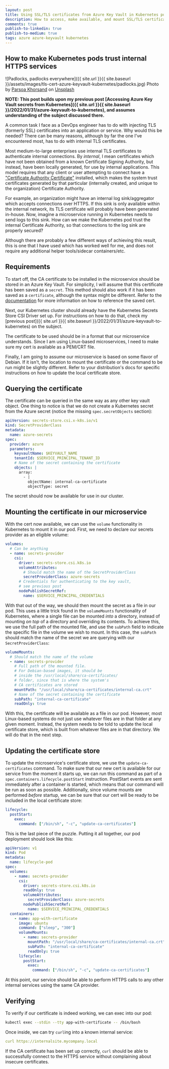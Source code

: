 ```yaml
---
layout: post
title: Using SSL/TLS certificates from Azure Key Vault in Kubernetes pods
description: How to access, make available, and mount SSL/TLS certificates from an Azure Key Vault into a Kubernetes pod
comments: true
publish-to-linkedin: true
publish-to-medium: true
tags: azure azure-keyvault kubernetes
---
```


## How to make Kubernetes pods trust internal HTTPS services

![Padlocks, padlocks everywhere]({{ site.url }}{{ site.baseurl }}/assets/images/tls-cert-azure-keyvault-kubernetes/padlocks.jpg)
Photo by [Parsoa Khorsand](https://unsplash.com/@parsoakhorsand?utm_source=unsplash&utm_medium=referral&utm_content=creditCopyText) on [Unsplash](https://unsplash.com/s/photos/lock?utm_source=unsplash&utm_medium=referral&utm_content=creditCopyText)

**NOTE: This post builds upon my previous post [Accessing Azure Key Vault secrets from Kubernetes]({{ site.url }}{{ site.baseurl }}/2022/01/31/azure-keyvault-to-kubernetes), and assumes understanding of the subject discussed there.**

A common task I face as a DevOps engineer has to do with injecting TLS (formerly SSL) certificates into an application or service. Why would this be needed? There can be many reasons, although by far the one I've encountered most, has to do with internal TLS certificates.

Most medium-to-large enterprises use internal TLS certificates to authenticate internal connections. By _internal_, I mean certificates which have not been obtained from a known Certificate Signing Authority, but instead, have been locally generated, for use by internal applications. This model requires that any client or user attempting to connect have a ["Certificate Authority Certificate"](https://stackoverflow.com/a/61422058/4441002) installed, which makes the system trust certificates generated by that particular (internally created, and unique to the organization) Certificate Authority.

For example, an organization might have an internal log sink/aggregator which accepts connections over HTTPS. If this sink is only available within the internal network, its TLS certificate will probably have been generated in-house. Now, imagine a microservice running in Kubernetes needs to send logs to this sink. How can we make the Kubernetes pod trust the internal Certificate Authority, so that connections to the log sink are properly secured?

Although there are probably a few different ways of achieving this result, this is one that I have used which has worked well for me, and does not require any additional helper tools/sidecar containers/etc.

## Requirements

To start off, the CA certificate to be installed in the microservice should be stored in an Azure Key Vault. For simplicity, I will assume that this certificate has been saved as a `secret`. This method should also work if it has been saved as a `certificate`, although the syntax might be different. Refer to the [documentation](https://azure.github.io/secrets-store-csi-driver-provider-azure/docs/configurations/getting-certs-and-keys/) for more information on how to reference the saved cert.

Next, our Kubernetes cluster should already have the Kubernetes Secrets Store CSI Driver set up. For instructions on how to do that, check my [previous post]({{ site.url }}{{ site.baseurl }}/2022/01/31/azure-keyvault-to-kubernetes) on the subject.

The certificate to be used should be in a format that our microservice understands. Since I am using Linux-based microservices, I need to make sure my cert is available as a PEM/CRT file.

Finally, I am going to assume our microservice is based on some flavor of Debian. If it isn't, the location to mount the certificate or the command to be run might be slightly different. Refer to your distribution's docs for specific instructions on how to update the local certificate store.

## Querying the certificate

The certificate can be queried in the same way as any other key vault object. One thing to notice is that we do not create a Kubernetes secret from the Azure secret (notice the missing `spec.secretObjects` section):

```yaml
apiVersion: secrets-store.csi.x-k8s.io/v1
kind: SecretProviderClass
metadata:
  name: azure-secrets
spec:
  provider: azure
  parameters:
    keyvaultName: $KEYVAULT_NAME
    tenantId: $SERVICE_PRINCIPAL_TENANT_ID
    # Name of the secret containing the certificate
    objects: |
      array:
        - |
          objectName: internal-ca-certificate
          objectType: secret
```

The secret should now be available for use in our cluster.

## Mounting the certificate in our microservice

With the cert now available, we can use the `volume` functionality in Kubernetes to mount it in our pod. First, we need to declare our secrets provider as an eligible volume:

```yaml
volumes:
  # Can be anything
  - name: secrets-provider
    csi:
      driver: secrets-store.csi.k8s.io
      volumeAttributes:
        # Should match the name of the SecretProviderClass
        secretProviderClass: azure-secrets
      # Credentials for authenticating to the key vault,
      # see previous post
      nodePublishSecretRef:
        name: $SERVICE_PRINCIPAL_CREDENTIALS
```

With that out of the way, we should then mount the secret as a file in our pod. This uses a little trick found in the `volumeMounts` functionality of Kubernetes, where a single file can be mounted _into_ a directory, instead of mounting _on top_ of a directory and overriding its contents. To achieve this, we use the full path of the mounted file, and use the `subPath` field to indicate the specific file in the volume we wish to mount. In this case, the `subPath` should match the name of the secret we are querying with our `SecretProviderClass`:

```yaml
volumeMounts:
  # Should match the name of the volume
  - name: secrets-provider
    # Full path of the mounted file.
    # For Debian-based images, it should be
    # inside the /usr/local/share/ca-certificates/
    # folder, since that is where the system's
    # CA certificates are stored
    mountPath: "/usr/local/share/ca-certificates/internal-ca.crt"
    # Name of the secret containing the certificate
    subPath: "internal-ca-certificate"
    readOnly: true
```

With this, the certificate will be available as a file in our pod. However, most Linux-based systems do not just use whatever files are in that folder at any given moment. Instead, the system needs to be told to update the local certificate store, which is built from whatever files are in that directory. We will do that in the next step.

## Updating the certificate store

To update the microservice's certificate store, we use the `update-ca-certificates` command. To make sure that our new cert is available for our service from the moment it starts up, we can run this command as part of a `spec.containers.lifecycle.postStart` instruction. PostStart events are sent immediately after a container is started, which means that our command will be run as soon as possible. Additionally, since volume mounts are performed _before_ startup, we can be sure that our cert will be ready to be included in the local certificate store:

```yaml
lifecycle:
  postStart:
    exec:
      command: ["/bin/sh", "-c", "update-ca-certificates"]
```

This is the last piece of the puzzle. Putting it all together, our pod deployment should look like this:

```yaml
apiVersion: v1
kind: Pod
metadata:
  name: lifecycle-pod
spec:
  volumes:
    - name: secrets-provider
      csi:
        driver: secrets-store.csi.k8s.io
        readOnly: true
        volumeAttributes:
          secretProviderClass: azure-secrets
        nodePublishSecretRef:
          name: $SERVICE_PRINCIPAL_CREDENTIALS
  containers:
    - name: app-with-certificate
      image: ubuntu
      command: ["sleep", "300"]
      volumeMounts:
        - name: secrets-provider
          mountPath: "/usr/local/share/ca-certificates/internal-ca.crt"
          subPath: "internal-ca-certificate"
          readOnly: true
      lifecycle:
        postStart:
          exec:
            command: ["/bin/sh", "-c", "update-ca-certificates"]
```
At this point, our service should be able to perform HTTPS calls to any other internal services using the same CA provider.

## Verifying

To verify if our certificate is indeed working, we can exec into our pod:

```bash
kubectl exec --stdin --tty app-with-certificate -- /bin/bash
```
Once inside, we can try `curl`ing into a known internal service:

```yaml
curl https://internalsite.mycompany.local
```
If the CA certificate has been set up correctly, `curl` should be able to successfully connect to the HTTPS service without complaining about insecure certificates.
